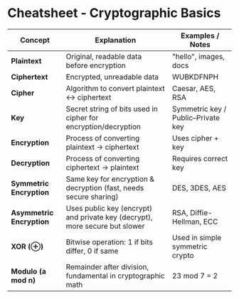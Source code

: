 # Cheatsheet - Cryptographic Basics

| **Concept**            | **Explanation**                                                                 | **Examples / Notes**                       |
|------------------------|---------------------------------------------------------------------------------|-------------------------------------------|
| **Plaintext**           | Original, readable data before encryption                                       | "hello", images, docs                     |
| **Ciphertext**          | Encrypted, unreadable data                                                      | WUBKDFNPH                                  |
| **Cipher**              | Algorithm to convert plaintext ↔ ciphertext                                     | Caesar, AES, RSA                          |
| **Key**                 | Secret string of bits used in cipher for encryption/decryption                  | Symmetric key / Public–Private key        |
| **Encryption**          | Process of converting plaintext → ciphertext                                    | Uses cipher + key                          |
| **Decryption**          | Process of converting ciphertext → plaintext                                    | Requires correct key                       |
| **Symmetric Encryption**| Same key for encryption & decryption (fast, needs secure sharing)              | DES, 3DES, AES                             |
| **Asymmetric Encryption**| Uses public key (encrypt) and private key (decrypt), more secure but slower    | RSA, Diffie-Hellman, ECC                  |
| **XOR (⊕)**             | Bitwise operation: 1 if bits differ, 0 if same                                  | Used in simple symmetric crypto           |
| **Modulo (a mod n)**    | Remainder after division, fundamental in cryptographic math                     | 23 mod 7 = 2                               |
